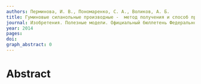 ```yaml
---
authors: Перминова, И. В., Пономаренко, С. А., Воликов, А. Б.
title: Гуминовые силанольные производные -  метод получения и способ применения
journal: Изобретения. Полезные модели. Официальный бюллетень Федеральной службы по интеллектуальной собственности (РОСПАТЕНТ)
year: 2014
pages:
doi: 
graph_abstract: 0
---
```


# Abstract 

 